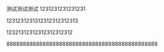 测试测试测试
1231231231231231


1231231231312312312312313



12321312312312312312312

8888888888888888888888888888888888888888888888
